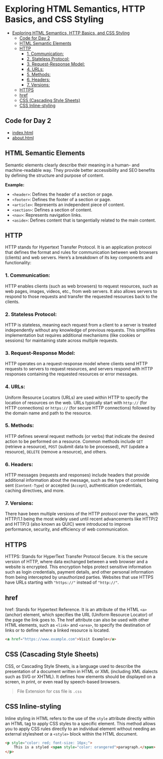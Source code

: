 # Exploring HTML Semantics, HTTP Basics, and CSS Styling

- [Exploring HTML Semantics, HTTP Basics, and CSS Styling](#exploring-html-semantics-http-basics-and-css-styling)
  - [Code for Day 2](#code-for-day-2)
  - [HTML Semantic Elements](#html-semantic-elements)
  - [HTTP](#http)
    - [1. Communication:](#1-communication)
    - [2. Stateless Protocol:](#2-stateless-protocol)
    - [3. Request-Response Model:](#3-request-response-model)
    - [4. URLs:](#4-urls)
    - [5. Methods:](#5-methods)
    - [6. Headers:](#6-headers)
    - [7. Versions:](#7-versions)
  - [HTTPS](#https)
  - [href](#href)
  - [CSS (Cascading Style Sheets)](#css-cascading-style-sheets)
  - [CSS Inline-styling](#css-inline-styling)

## Code for Day 2

- [index.html](./index.html)
- [about.html](./about.html)

## HTML Semantic Elements

Semantic elements clearly describe their meaning in a human- and machine-readable way. They provide better accessibility and SEO benefits by defining the structure and purpose of content.

**Example:**

- `<header>`: Defines the header of a section or page.
- `<footer>`: Defines the footer of a section or page.
- `<article>`: Represents an independent piece of content.
- `<section>`: Defines a section of content.
- `<nav>`: Represents navigation links.
- `<aside>`: Defines content that is tangentially related to the main content.

## HTTP

HTTP stands for Hypertext Transfer Protocol. It is an application protocol that defines the format and rules for communication between web browsers (clients) and web servers. Here’s a breakdown of its key components and functionality:

### 1. Communication:

HTTP enables clients (such as web browsers) to request resources, such as web pages, images, videos, etc., from web servers. It also allows servers to respond to those requests and transfer the requested resources back to the clients.

### 2. Stateless Protocol:

HTTP is stateless, meaning each request from a client to a server is treated independently without any knowledge of previous requests. This simplifies implementation but requires additional mechanisms (like cookies or sessions) for maintaining state across multiple requests.

### 3. Request-Response Model:

HTTP operates on a request-response model where clients send HTTP requests to servers to request resources, and servers respond with HTTP responses containing the requested resources or error messages.

### 4. URLs:

Uniform Resource Locators (URLs) are used within HTTP to specify the location of resources on the web. URLs typically start with `http://` (for HTTP connections) or `https://` (for secure HTTP connections) followed by the domain name and path to the resource.

### 5. Methods:

HTTP defines several request methods (or verbs) that indicate the desired action to be performed on a resource. Common methods include `GET` (retrieve a resource), `POST` (submit data to be processed), `PUT` (update a resource), `DELETE` (remove a resource), and others.

### 6. Headers:

HTTP messages (requests and responses) include headers that provide additional information about the message, such as the type of content being sent (`Content-Type`) or accepted (`Accept`), authentication credentials, caching directives, and more.

### 7. Versions:

There have been multiple versions of the HTTP protocol over the years, with HTTP/1.1 being the most widely used until recent advancements like HTTP/2 and HTTP/3 (also known as QUIC) were introduced to improve performance, security, and efficiency of web communication.

## HTTPS

HTTPS: Stands for HyperText Transfer Protocol Secure. It is the secure version of HTTP, where data exchanged between a web browser and a website is encrypted. This encryption helps protect sensitive information such as login credentials, payment details, and other personal information from being intercepted by unauthorized parties. Websites that use HTTPS have URLs starting with `"https://"` instead of `"http://"`.

## href

href: Stands for Hypertext Reference. It is an attribute of the HTML `<a>` (anchor) element, which specifies the URL (Uniform Resource Locator) of the page the link goes to. The href attribute can also be used with other HTML elements, such as `<link>` and `<area>`, to specify the destination of links or to define where a linked resource is located.

```HTML
<a href="https://www.example.com">Visit Example</a>
```

## CSS (Cascading Style Sheets)

CSS, or Cascading Style Sheets, is a language used to describe the presentation of a document written in HTML or XML (including XML dialects such as SVG or XHTML). It defines how elements should be displayed on a screen, in print, or even read by speech-based browsers.

> File Extension for css file is `.css`

## CSS Inline-styling

Inline styling in HTML refers to the use of the `style` attribute directly within an HTML tag to apply CSS styles to a specific element. This method allows you to apply CSS rules directly to an individual element without needing an external stylesheet or a `<style>` block within the HTML document.

```HTML
<p style="color: red; font-size: 16px;">
    This is a styled <span style="color: orangered">paragraph.</span>
</p>

```
